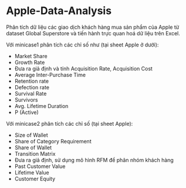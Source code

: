 # Apple-Data-Analysis
Phân tích dữ liệu các giao dịch khách hàng mua sản phẩm của Apple từ dataset Global Superstore và tiến hành trực quan hoá dữ liệu trên Excel.

Với minicase1 phân tích các chỉ số như (tại sheet Apple ở dưới):
- Market Share
- Growth Rate
- Đưa ra giả định và tính Acquisition Rate, Acquisition Cost
- Average Inter-Purchase Time
- Retention rate
- Defection rate
- Survival Rate
- Survivors
- Avg. Lifetime Duration
- P (Active)

Với minicase2 phân tích các chỉ số (tại sheet Apple):
- Size of Wallet
- Share of Category Requirement
- Share of Wallet
- Transition Matrix
- Đưa ra giả định, sử dụng mô hình RFM để phân nhóm khách hàng
- Past Customer Value
- Lifetime Value
- Customer Equity
